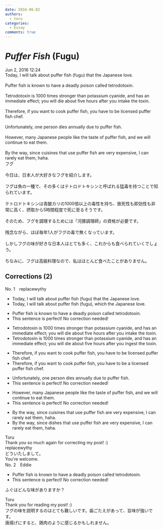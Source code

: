 ```yaml
---
date: 2016-06-02
authors:
  - toru
categories:
  - Essay
comments: true
---
```


# <strong><em>Puffer Fish</strong></em> (Fugu)
<div class="date">Jun 2, 2016 12:24</div>
<div id="post"><div id="body_show_ori">
Today, I will talk about puffer fish (fugu) that the Japanese love.<br/><br/>Puffer fish is known to have a deadly poison called tetrodotoxin.<br/><br/>Tetrodotoxin is 1000 times stronger than potassium cyanide, and has an immediate effect; you will die about five hours after you intake the toxin.<br/><br/>Therefore, if you want to cook puffer fish, you have to be licensed puffer fish chef.<br/><br/>Unfortunately, one person dies annually due to puffer fish.<br/><br/>However, many Japanese people like the taste of puffer fish, and we will continue to eat them.<br/><br/>By the way, since cuisines that use puffer fish are very expensive, I can rarely eat them, haha.
</div></div>

<!-- more -->

<div id="post_ja"><div id="body_show_mo">
フグ<br/><br/>今日は、日本人が大好きなフグを紹介します。<br/><br/>フグは魚の一種で、その多くはテトロドトキシンと呼ばれる猛毒を持つことで知られています。<br/><br/>テトロドトキシンは青酸カリの1000倍以上の毒性を持ち、致死性も即効性も非常に高く、摂取から5時間程度で死に至るそうです。<br/><br/>そのため、フグを調理するためには「河豚調理師」の資格が必要です。<br/><br/>残念ながら、ほぼ毎年1人がフグの毒で無くなっています。<br/><br/>しかしフグの味が好きな日本人はとても多く、これからも食べられていくでしょう。<br/><br/>ちなみに、フグは高級料理なので、私はほとんど食べたことがありません。
</div></div>

## Corrections (2)
<div id="block"><div class="first_name"> No. 1　<span class="just_name">replacewythy</span></div><div id="block2">
<ul class="correction_field">
<li class="incorrect">Today, I will talk about puffer fish (fugu) that the Japanese love.</li>
<li class="corrected correct">
Today, I will talk about puffer fish (fugu)<span class="f_blue">, which</span> the Japanese love.
</li>
</ul>
<ul class="correction_field">
<li class="incorrect">Puffer fish is known to have a deadly poison called tetrodotoxin.</li>
<li class="corrected perfect">This sentence is perfect! No correction needed!</li>
</ul>
<ul class="correction_field">
<li class="incorrect">Tetrodotoxin is 1000 times stronger than potassium cyanide, and has an immediate effect; you will die about five hours after you intake the toxin.</li>
<li class="corrected correct">
Tetrodotoxin is 1000 times stronger than potassium cyanide, and has an immediate effect; you will die about five hours after you <span class="f_blue">ingest</span> the toxin.
</li>
</ul>
<ul class="correction_field">
<li class="incorrect">Therefore, if you want to cook puffer fish, you have to be licensed puffer fish chef.</li>
<li class="corrected correct">
Therefore, if you want to cook puffer fish, you have to be <span class="f_blue">a</span> licensed puffer fish chef.
</li>
</ul>
<ul class="correction_field">
<li class="incorrect">Unfortunately, one person dies annually due to puffer fish.</li>
<li class="corrected perfect">This sentence is perfect! No correction needed!</li>
</ul>
<ul class="correction_field">
<li class="incorrect">However, many Japanese people like the taste of puffer fish, and we will continue to eat them.</li>
<li class="corrected perfect">This sentence is perfect! No correction needed!</li>
</ul>
<ul class="correction_field">
<li class="incorrect">By the way, since cuisines that use puffer fish are very expensive, I can rarely eat them, haha.</li>
<li class="corrected correct">
By the way, since <span class="f_blue">dishes</span> that use puffer fish are very expensive, I can rarely eat them, haha.
</li>
</ul>
</div><div class="name"><span class="just_name">Toru</span><br>
Thank you so much again for correcting my post! :)
</div>
<div class="name"><span class="just_name">replacewythy</span><br>
どういたしまして。<br/>You're welcome.
</div>
</div>
<div id="block"><div class="first_name"> No. 2　<span class="just_name">Eddie</span></div><div id="block2">
<ul class="correction_field">
<li class="incorrect">Puffer fish is known to have a deadly poison called tetrodotoxin.</li>
<li class="corrected perfect">This sentence is perfect! No correction needed!</li>
</ul>
<p class="comment_small">
 ふぐはどんな味がありますか？
</p>

</div><div class="name"><span class="just_name">Toru</span><br>
Thank you for reading my post! :)<br/>フグの味を説明するのはとても難しいです。歯ごたえがあって、旨味が強いです。<br/>唐揚げにすると、鶏肉のように感じるかもしれません。
</div>
</div>
